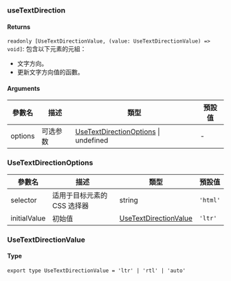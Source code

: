 ### useTextDirection

#### Returns
`readonly [UseTextDirectionValue, (value: UseTextDirectionValue) => void]`: 包含以下元素的元組：
- 文字方向。
- 更新文字方向值的函數。

#### Arguments
|參數名|描述|類型|預設值|
|---|---|---|---|
|options|可选参数|[UseTextDirectionOptions](#UseTextDirectionOptions) \| undefined |-|

### UseTextDirectionOptions

|參數名|描述|類型|預設值|
|---|---|---|---|
|selector|适用于目标元素的 CSS 选择器|string |`'html'`|
|initialValue|初始值|[UseTextDirectionValue](#UseTextDirectionValue) |`'ltr'`|

### UseTextDirectionValue

#### Type

`export type UseTextDirectionValue = 'ltr' | 'rtl' | 'auto'`
